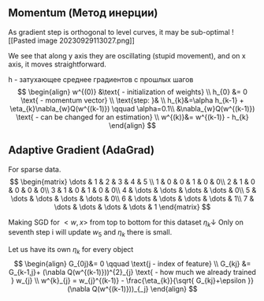 ## Momentum (Метод инерции)
As gradient step is orthogonal to level curves, it may be sub-optimal
![[Pasted image 20230929113027.png]]

We see that along y axis they are oscillating (stupid movement), and on x axis, it moves straightforward.

h - затухающее среднее градиентов с прошлых шагов
$$
\begin{align}
w^{(0)} &\text{ - initialization of weights} \\
h_{0} &= 0 \text{ - momentum vector} \\
\text{step: }& \\
h_{k}&=\alpha h_{k-1} + \eta_{k}\nabla_{w}Q(w^{(k-1)}) \qquad \alpha=0.1\\ 
&\nabla_{w}Q(w^{(k-1)}) \text{ - can be changed for an estimation} \\
w^{(k)}&= w^{(k-1)} - h_{k}
\end{align}
$$


## Adaptive Gradient (AdaGrad)
For sparse data.
$$
\begin{matrix}
\dots  & 1 & 2 & 3 & 4 & 5 \\
1  & 0 & 0 & 1 & 0 & 0\\
2  & 1 & 0 & 0 & 0 & 0\\
3  & 1 & 0 & 1 & 0 & 0\\
4  & \dots & \dots & \dots & \dots & 0\\
5  & \dots & \dots & \dots & \dots & 0\\
6  & \dots & \dots & \dots & \dots & 1\\
7 & \dots & \dots & \dots & \dots & 1 
\end{matrix}
$$

Making SGD for $<w,x>$ from top to bottom for this dataset $\eta_{k} \downarrow$
Only on seventh step i will update $w_{5}$ and $\eta_{k}$ there is small.

Let us have its own $\eta_{k}$ for every object 
$$
\begin{align}
G_{0j}&= 0 \qquad \text{j - index of feature} \\
G_{kj} &= G_{k-1,j}+ (\nabla Q(w^{(k-1)}))^{2}_{j}  \text{ - how much we already trained } w_{j} \\
w^{k}_{j} = w_{j}^{(k-1)} - \frac{\eta_{k}}{\sqrt{ G_{kj}+\epsilon }}(\nabla Q(w^{(k-1)}))_{_j}
\end{align}
$$